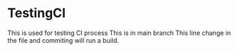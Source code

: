 # TestingCI
This is used for testing CI process
This is in main branch
This line change in the file and commiting will run a build.
